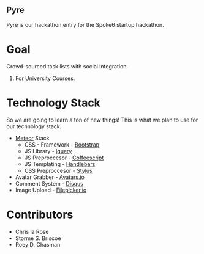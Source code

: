 Pyre
----

Pyre is our hackathon entry for the Spoke6 startup hackathon.

# Goal

Crowd-sourced task lists with social integration.

1. For University Courses.

# Technology Stack

So we are going to learn a ton of new things! This is what we plan to use for
our technology stack.

* [Meteor](http://meteor.com) Stack
    * CSS - Framework - [Bootstrap](http://twitter.github.com/bootstrap)
    * JS Library - [jquery](http://jquery.com)
    * JS Preproccesor - [Coffeescript](http://coffeescript.org)
    * JS Templating - [Handlebars](http://handlebarsjs.com)
    * CSS Preproccesor - [Stylus](http://learnboost.github.com/stylus/)
* Avatar Grabber - [Avatars.io](http://avatars.io)
* Comment System - [Disqus](http://disqus.com)
* Image Upload - [Filepicker.io](http://filepicker.io)

# Contributors

* Chris la Rose
* Storme S. Briscoe
* Roey D. Chasman
